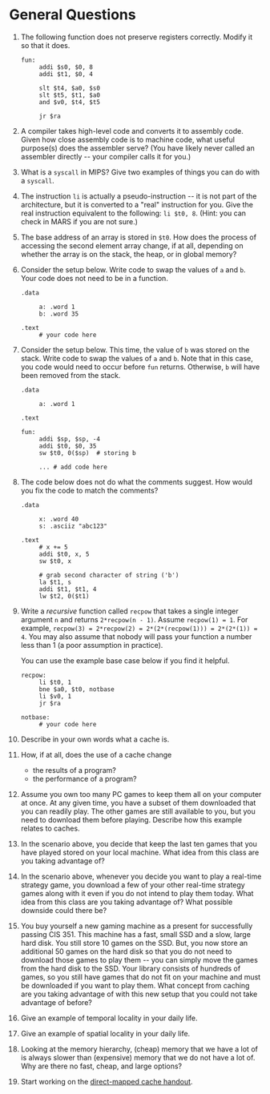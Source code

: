 # General Questions

1. The following function does not preserve registers correctly.
   Modify it so that it does.

   ```
   fun:
        addi $s0, $0, 8
        addi $t1, $0, 4

        slt $t4, $a0, $s0
        slt $t5, $t1, $a0
        and $v0, $t4, $t5

        jr $ra
   ```

2. A compiler takes high-level code and converts it to assembly code.
   Given how close assembly code is to machine code,
   what useful purpose(s) does the assembler serve?
   (You have likely never called an assembler directly --
   your compiler calls it for you.)

3. What is a `syscall` in MIPS?
   Give two examples of things you can do with a `syscall`.

4. The instruction `li` is actually a pseudo-instruction --
   it is not part of the architecture,
   but it is converted to a "real" instruction for you.
   Give the real instruction equivalent to the following:
   `li $t0, 8`.
   (Hint: you can check in MARS if you are not sure.)

5. The base address of an array is stored in `$t0`.
   How does the process of accessing the second element array change,
   if at all,
   depending on whether the array is on the stack, the heap, or in global
   memory?

6. Consider the setup below.
   Write code to swap the values of `a` and `b`.
   Your code does not need to be in a function.
   ```
   .data

        a: .word 1
        b: .word 35

   .text
        # your code here
   ```

7. Consider the setup below.
   This time, the value of `b` was stored on the stack.
   Write code to swap the values of `a` and `b`.
   Note that in this case,
   you code would need to occur before `fun` returns.
   Otherwise, `b` will have been removed from the stack.
   ```
   .data

        a: .word 1

   .text

   fun:
        addi $sp, $sp, -4
        addi $t0, $0, 35
        sw $t0, 0($sp)  # storing b

        ... # add code here
   ```

8. The code below does not do what the comments suggest.
   How would you fix the code to match the comments?

   ```
   .data

        x: .word 40
        s: .asciiz "abc123"

   .text
        # x += 5
        addi $t0, x, 5
        sw $t0, x

        # grab second character of string ('b')
        la $t1, s
        addi $t1, $t1, 4
        lw $t2, 0($t1)
   ```

9. Write a *recursive* function called `recpow` that takes a single integer
   argument `n` and returns `2*recpow(n - 1)`.
   Assume `recpow(1) = 1`.
   For example,
   `recpow(3) = 2*recpow(2) = 2*(2*(recpow(1))) = 2*(2*(1)) = 4`.
   You may also assume that nobody will pass your function a number less than
   1 (a poor assumption in practice).

   You can use the example base case below if you find it helpful.
   ```
   recpow:
        li $t0, 1
        bne $a0, $t0, notbase
        li $v0, 1
        jr $ra

   notbase:
        # your code here
   ```
10. Describe in your own words what a cache is.
   <!-- Small, fast memory where we hold data we expect we will need in the
   near future. -->

11. How, if at all, does the use of a cache change
    * the results of a program?
    * the performance of a program?

12. Assume you own too many PC games to keep them all on your computer at once.
    At any given time,
    you have a subset of them downloaded that you can readily play.
    The other games are still available to you,
    but you need to download them before playing.
    Describe how this example relates to caches.

13. In the scenario above,
    you decide that keep the last ten games that you have played stored on
    your local machine.
    What idea from this class are you taking advantage of?

14. In the scenario above,
    whenever you decide you want to play a real-time strategy game,
    you download a few of your other real-time strategy games along with it
    even if you do not intend to play them today.
    What idea from this class are you taking advantage of?
    What possible downside could there be?

15. You buy yourself a new gaming machine as a present for successfully passing
    CIS 351.
    This machine has a fast, small SSD and a slow, large hard disk.
    You still store 10 games on the SSD.
    But, you now store an additional 50 games on the hard disk so that you do
    not need to download those games to play them --
    you can simply move the games from the hard disk to the SSD.
    Your library consists of hundreds of games,
    so you still have games that do not fit on your machine and must be
    downloaded if you want to play them.
    What concept from caching are you taking advantage of with this new setup
    that you could not take advantage of before?

16. Give an example of temporal locality in your daily life.

17. Give an example of spatial locality in your daily life.

18. Looking at the memory hierarchy,
    (cheap) memory that we have a lot of is always slower than (expensive)
    memory that we do not have a lot of.
    Why are there no fast, cheap, and large options?

<!--
   Answer: because if something were both faster *and* cheaper,
   we would replace the other kind entirely.
   Put another way, our memory *is* big, fast, and cheap compared to older
   technologies.
-->

19. Start working on the
    [direct-mapped cache handout](/handouts/direct-cache-handout.pdf).
